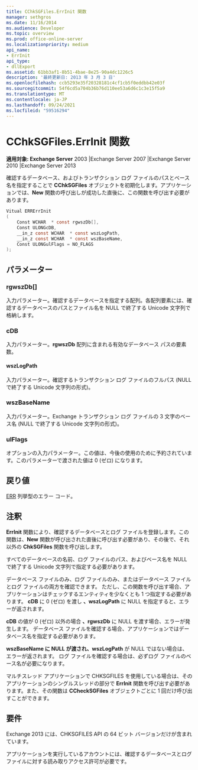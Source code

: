 ```yaml
---
title: CChkSGFiles.ErrInit 関数
manager: sethgros
ms.date: 11/16/2014
ms.audience: Developer
ms.topic: overview
ms.prod: office-online-server
ms.localizationpriority: medium
api_name:
- ErrInit
api_type:
- dllExport
ms.assetid: 61bb3af1-8b51-4bae-8e25-90a4dc1226c5
description: '最終更新日: 2013 年 3 月 3 日'
ms.openlocfilehash: ccb5293e35f20328181c4cf1cb5f0eddbb42e03f
ms.sourcegitcommit: 54f6cd5a704b36b76d110ee53a6d6c1c3e15f5a9
ms.translationtype: MT
ms.contentlocale: ja-JP
ms.lasthandoff: 09/24/2021
ms.locfileid: "59516294"
---
```

# <a name="cchksgfileserrinit-function"></a>CChkSGFiles.ErrInit 関数
  
**適用対象: Exchange Server** 2003 |Exchange Server 2007 |Exchange Server 2010 |Exchange Server 2013
  
確認するデータベース、およびトランザクション ログ ファイルのパスとベース名を指定することで **CChkSGFiles** オブジェクトを初期化します。アプリケーションでは、**New** 関数の呼び出しが成功した直後に、この関数を呼び出す必要があります。 
  
```cs
Vitual ERRErrInit  
(
    Const WCHAR  * const rgwszDb[],
    Const ULONGcDB,
    __in_z const WCHAR  * const wszLogPath,
    __in_z const WCHAR  * const wszBaseName,
    Const ULONGulFlags = NO_FLAGS
);

```

## <a name="parameters"></a>パラメーター

### <a name="rgwszdb"></a>rgwszDb[]
  
入力パラメーター。確認するデータベースを指定する配列。各配列要素には、確認するデータベースのパスとファイル名を NULL で終了する Unicode 文字列で格納します。
    
### <a name="cdb"></a>cDB
  
入力パラメーター。**rgwszDb** 配列に含まれる有効なデータベース パスの要素数。 
    
#### <a name="wszlogpath"></a>wszLogPath
  
入力パラメーター。確認するトランザクション ログ ファイルのフルパス (NULL で終了する Unicode 文字列の形式)。
    
### <a name="wszbasename"></a>wszBaseName
  
入力パラメーター。Exchange トランザクション ログ ファイルの 3 文字のベース名 (NULL で終了する Unicode 文字列の形式)。
    
### <a name="ulflags"></a>ulFlags
  
オプションの入力パラメーター。この値は、今後の使用のために予約されています。このパラメーターで渡された値は 0 (ゼロ) になります。
    
## <a name="return-value"></a>戻り値

[ERR](cchksgfiles-err-enumeration.md) 列挙型のエラー コード。 
  
## <a name="remarks"></a>注釈

**ErrInit** 関数により、確認するデータベースとログ ファイルを登録します。この関数は、**New** 関数が呼び出された直後に呼び出す必要があり、その後で、それ以外の **ChkSGFiles** 関数を呼び出します。 
  
すべてのデータベースの名前、ログ ファイルのパス、およびベース名を NULL で終了する Unicode 文字列で指定する必要があります。
  
データベース ファイルのみ、ログ ファイルのみ、またはデータベース ファイルとログ ファイルの両方を確認できます。 ただし、この関数を呼び出す場合、アプリケーションはチェックするエンティティを少なくとも 1 つ指定する必要があります。 **cDB** に 0 (ゼロ) を渡し **、wszLogPath** に NULL を指定すると、エラーが返されます。 
  
**cDB** の値が 0 (ゼロ) 以外の場合 **、rgwszDb** に NULL を渡す場合、エラーが発生します。 データベース ファイルを確認する場合、アプリケーションではデータベース名を指定する必要があります。 
  
**wszBaseName に NULL が渡され、wszLogPath** が NULL ではない場合は、エラーが返されます。  ログ ファイルを確認する場合は、必ずログ ファイルのベース名が必要になります。 
  
マルチスレッド アプリケーションで CHKSGFILES を使用している場合は、そのアプリケーションのシングルスレッドの部分で **ErrInit** 関数を呼び出す必要があります。また、その関数は **CCheckSGFiles** オブジェクトごとに 1 回だけ呼び出すことができます。  
  
## <a name="requirements"></a>要件

Exchange 2013 には、CHKSGFILES API の 64 ビット バージョンだけが含まれています。
  
アプリケーションを実行しているアカウントには、確認するデータベースとログ ファイルに対する読み取りアクセス許可が必要です。
  

